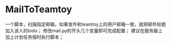 # MailToTeamtoy
一个脚本，扫描指定邮箱，如果发件和teamtoy上的用户邮箱一致，就把邮件标题加入该人的todo；
修改mail.py的开头几个变量即可完成配置；
建议在服务器上加上计划任务按时执行脚本；
